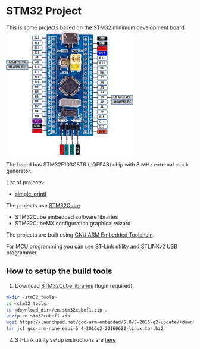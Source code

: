 # STM32 Project
This is some projects based on the STM32 minimum development board
![some](/Doc/stm32_board_pinout.jpg?raw=true)

The board has STM32F103C8T6 (LQFP48) chip with 8 MHz external clock generator.

List of projects:
* [simple_printf](/simple_printf) 

The projects use [STM32Cube](http://www.st.com/content/st_com/en/products/ecosystems/stm32-open-development-environment/stm32cube.html?querycriteria=productId=SC2004):
* STM32Cube embedded software libraries
* STM32CubeMX configuration graphical wizard

The projects are built using [GNU ARM Embedded Toolchain](https://launchpad.net/gcc-arm-embedded).

For MCU programming you can use [ST-Link](https://github.com/texane/stlink) utility and [STLINKv2](https://www.adafruit.com/product/2548) USB programmer.
## How to setup the build tools
1. Download [STM32Cube libraries](http://www.st.com/content/st_com/en/products/embedded-software/mcus-embedded-software/stm32-embedded-software/stm32cube-embedded-software/stm32cubef1.html) (login required).
 ```bash
 mkdir <stm32_tools>
 cd <stm32_tools>
 cp <download_dir>/en.stm32cubef1.zip .
 unzip en.stm32cubef1.zip
 wget https://launchpad.net/gcc-arm-embedded/5.0/5-2016-q2-update/+download/gcc-arm-non e-eabi-5_4-2016q2-20160622-linux.tar.bz2
 tar jxf gcc-arm-none-eabi-5_4-2016q2-20160622-linux.tar.bz2
 ```
    
2. ST-Link utility setup instructions are [here](https://github.com/texane/stlink)





